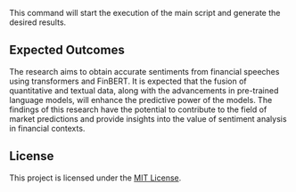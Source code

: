 This command will start the execution of the main script and generate the desired results.

## Expected Outcomes

The research aims to obtain accurate sentiments from financial speeches using transformers and FinBERT. It is expected that the fusion of quantitative and textual data, along with the advancements in pre-trained language models, will enhance the predictive power of the models. The findings of this research have the potential to contribute to the field of market predictions and provide insights into the value of sentiment analysis in financial contexts.

## License

This project is licensed under the [MIT License](LICENSE).

